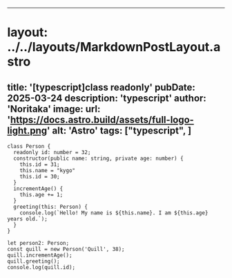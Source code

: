 
---
# layout: ../../layouts/MarkdownPostLayout.astro
title: '[typescript]class readonly'
pubDate: 2025-03-24
description: 'typescript'
author: 'Noritaka'
image:
    url: 'https://docs.astro.build/assets/full-logo-light.png'
    alt: 'Astro'
tags: ["typescript", ]
---



```
class Person {
  readonly id: number = 32;
  constructor(public name: string, private age: number) {
    this.id = 31;
    this.name = "kygo"
    this.id = 30;
  }
  incrementAge() {
    this.age += 1;
  }
  greeting(this: Person) {
    console.log(`Hello! My name is ${this.name}. I am ${this.age} years old.`);
  }
}

let person2: Person;
const quill = new Person('Quill', 38);
quill.incrementAge();
quill.greeting();
console.log(quill.id);

```
